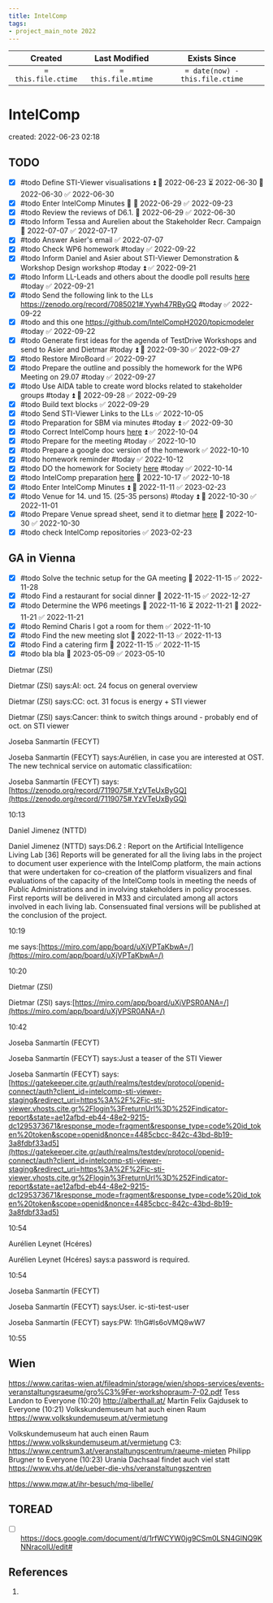 ```yaml
---
title: IntelComp
tags:
- project_main_note 2022
---
```

|     Created      |  Last Modified   |       Exists Since        |
|:----------------:|:----------------:|:----------------:|
| `= this.file.ctime` | `= this.file.mtime` | `= date(now) - this.file.ctime`|

# IntelComp
created: 2022-06-23 02:18

## TODO
- [x] #todo Define STI-Viewer visualisations ⏫ 🛫 2022-06-23 ⏳ 2022-06-30 📅 2022-06-30 ✅ 2022-06-30
- [x] #todo Enter IntelComp Minutes 🔽 📅 2022-06-29 ✅ 2022-09-23
- [x] #todo Review the reviews of D6.1. 📅 2022-06-29 ✅ 2022-06-30
- [x] #todo Inform Tessa and Aurelien about the Stakeholder Recr. Campaign 📅 2022-07-07 ✅ 2022-07-17
- [x] #todo Answer Asier's email ✅ 2022-07-07
- [x] #todo Check WP6 homework #today ✅ 2022-09-22
- [x] #todo Inform Daniel and Asier about STI-Viewer Demonstration & Workshop Design workshop #today ⏫ ✅ 2022-09-21
- [x] #todo Inform LL-Leads and others about the doodle poll results [here](hook://email/6D5163C5-6BA2-413A-B86B-893BE690C457%40zsi.at) #today ✅ 2022-09-21
- [x] #todo Send the following link to the LLs https://zenodo.org/record/7085021#.Yywh47RByGQ #today ✅ 2022-09-22
- [x] #todo and this one https://github.com/IntelCompH2020/topicmodeler #today ✅ 2022-09-22
- [x] #todo Generate first ideas for the agenda of TestDrive Workshops and send to Asier and Dietmar #today ⏫ 📅 2022-09-30 ✅ 2022-09-27
- [x] #todo Restore MiroBoard ✅ 2022-09-27
- [x] #todo Prepare the outline and possibly the homework for the WP6 Meeting on 29.07 #today ✅ 2022-09-27
- [x] #todo Use AIDA table to create word blocks related to stakeholder groups #today ⏫ 📅 2022-09-28 ✅ 2022-09-29
- [x] #todo Build text blocks ✅ 2022-09-29
- [x] #todo Send STI-Viewer Links to the LLs ✅ 2022-10-05
- [x] #todo Preparation for SBM via minutes #today ⏫ ✅ 2022-09-30
- [x] #todo Correct IntelComp hours [here](hook://email/00702749-335e-7ff6-d38d-29694fe22847%40zsi.at) ⏫ ✅ 2022-10-04
- [x] #todo Prepare for the meeting #today ✅ 2022-10-10
- [x] #todo Prepare a google doc version of the homework ✅ 2022-10-10
- [x] #todo homework reminder #today ✅ 2022-10-12
- [x] #todo DO the homework for Society [here](https://docs.google.com/document/d/1AKh85wXFurzhV8Wi7AeBpPd72UV44wOO/edit?usp=sharing&ouid=113352720081822823986&rtpof=true&sd=true) #today ✅ 2022-10-14
- [x] #todo IntelComp preparation [here](hook://email/89c33c09-be17-318d-70f6-76261083d5aa%40zsi.at) 🛫 2022-10-17 ✅ 2022-10-18
- [x] #todo Enter IntelComp Minutes ⏫ 🛫 2022-11-11 ✅ 2023-02-23
- [x] #todo Venue for 14. und 15. (25-35 persons) #today ⏫ 🛫 2022-10-30 ✅ 2022-11-01
- [x] #todo Prepare Venue spread sheet, send it to dietmar [here](hook://email/0e5bcadd-8564-d852-e233-c4300874f16d%40zsi.at) 🛫 2022-10-30 ✅ 2022-10-30
- [x] #todo check IntelComp repositories ✅ 2023-02-23

## GA in Vienna
- [x] #todo Solve the technic setup for the GA meeting 🛫 2022-11-15 ✅ 2022-11-28
- [x] #todo Find a restaurant for social dinner 🛫 2022-11-15 ✅ 2022-12-27
- [x] #todo Determine the WP6 meetings 🛫 2022-11-16 ⏳ 2022-11-21 📅 2022-11-21 ✅ 2022-11-21
- [x] #todo Remind Charis I got a room for them ✅ 2022-11-10
- [x] #todo Find the new meeting slot 🛫 2022-11-13 ✅ 2022-11-13
- [x] #todo Find a catering firm 🛫 2022-11-15 ✅ 2022-11-15
- [x] #todo bla bla 📅 2023-05-09 ✅ 2023-05-10

Dietmar (ZSI)

Dietmar (ZSI) says:AI: oct. 24 focus on general overview

Dietmar (ZSI) says:CC: oct. 31 focus is energy + STI viewer

Dietmar (ZSI) says:Cancer: think to switch things around - probably end of oct. on STI viewer

Joseba Sanmartín (FECYT)

Joseba Sanmartín (FECYT) says:Aurélien, in case you are interested at OST. The new technical service on automatic classificatiion:

Joseba Sanmartín (FECYT) says:[https://zenodo.org/record/7119075#.YzVTeUxByGQ](https://zenodo.org/record/7119075#.YzVTeUxByGQ)

10:13

Daniel Jimenez (NTTD)

Daniel Jimenez (NTTD) says:D6.2 : Report on the Artificial Intelligence Living Lab [36] Reports will be generated for all the living labs in the project to document user experience with the IntelComp platform, the main actions that were undertaken for co-creation of the platform visualizers and final evaluations of the capacity of the IntelComp tools in meeting the needs of Public Administrations and in involving stakeholders in policy processes. First reports will be delivered in M33 and circulated among all actors involved in each living lab. Consensuated final versions will be published at the conclusion of the project.

10:19

me says:[https://miro.com/app/board/uXjVPTaKbwA=/](https://miro.com/app/board/uXjVPTaKbwA=/)

10:20

Dietmar (ZSI)

Dietmar (ZSI) says:[https://miro.com/app/board/uXjVPSR0ANA=/](https://miro.com/app/board/uXjVPSR0ANA=/)

10:42

Joseba Sanmartín (FECYT)

Joseba Sanmartín (FECYT) says:Just a teaser of the STI Viewer

Joseba Sanmartín (FECYT) says:[https://gatekeeper.cite.gr/auth/realms/testdev/protocol/openid-connect/auth?client_id=intelcomp-sti-viewer-staging&redirect_uri=https%3A%2F%2Fic-sti-viewer.vhosts.cite.gr%2Flogin%3FreturnUrl%3D%252Findicator-report&state=ae12afbd-eb44-48e2-9215-dc1295373671&response_mode=fragment&response_type=code%20id_token%20token&scope=openid&nonce=4485cbcc-842c-43bd-8b19-3a8fdbf33ad5](https://gatekeeper.cite.gr/auth/realms/testdev/protocol/openid-connect/auth?client_id=intelcomp-sti-viewer-staging&redirect_uri=https%3A%2F%2Fic-sti-viewer.vhosts.cite.gr%2Flogin%3FreturnUrl%3D%252Findicator-report&state=ae12afbd-eb44-48e2-9215-dc1295373671&response_mode=fragment&response_type=code%20id_token%20token&scope=openid&nonce=4485cbcc-842c-43bd-8b19-3a8fdbf33ad5)

10:54

Aurélien Leynet (Hcéres)

Aurélien Leynet (Hcéres) says:a password is required.

10:54

Joseba Sanmartín (FECYT)

Joseba Sanmartín (FECYT) says:User. ic-sti-test-user

Joseba Sanmartín (FECYT) says:PW: 1!hG#Is6oVMQ8wW7

10:55

## Wien

https://www.caritas-wien.at/fileadmin/storage/wien/shops-services/events-veranstaltungsraeume/gro%C3%9Fer-workshopraum-7-02.pdf
Tess Landon to Everyone (10:20)
http://alberthall.at/
Martin Felix Gajdusek to Everyone (10:21)
Volkskundemuseum hat auch einen Raum https://www.volkskundemuseum.at/vermietung

Volkskundemuseum hat auch einen Raum https://www.volkskundemuseum.at/vermietung
C3: https://www.centrum3.at/veranstaltungscentrum/raeume-mieten
Philipp Brugner to Everyone (10:23)
Urania Dachsaal findet auch viel statt
https://www.vhs.at/de/ueber-die-vhs/veranstaltungszentren

https://www.mqw.at/ihr-besuch/mq-libelle/

## TOREAD

- [ ] https://docs.google.com/document/d/1rfWCYW0jg9CSm0LSN4GlNQ9KNNracolU/edit#

## References
1. 

